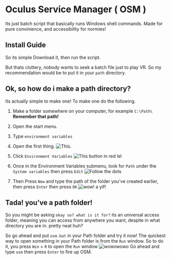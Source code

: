 # Oculus Service Manager ( OSM )
Its just batch script that basically runs Windows shell commands.
Made for pure convinience, and accessibility for normies!

## Install Guide
So its simple
Download it, then run the script.

But thats cluttery, nobody wants to seek a batch file just to play VR.
So my recommendation would be to put it in your `path` directory.

## Ok, so how do i make a path directory?
 Its actually simple to make one!
 To make one do the following.

1. Make a folder somewhere on your computer, for example `C:\Path\` **Remember that path!**
2. Open the start menu.
3. Type `environment variables`
4. Open the first thing. 
![This.](https://cdn.discordapp.com/attachments/863762897205198908/902975334880804864/chrome_MsfkG8kjE3.png)

6. Click `Environment Variables`
![This button in red lel](https://cdn.discordapp.com/attachments/863762897205198908/902975798670151760/unknown.png)

7. Once in the Environment Variables submenu, look for `Path` under the `System variables` then press `Edit`
![Follow the dots](https://media.discordapp.net/attachments/863762897205198908/902976930205290536/unknown.png)

8. Then Press `New` and type the path of the folder you've created earlier, then press `Enter` then press `OK`
![wow! a yif!](https://cdn.discordapp.com/attachments/863762897205198908/902977678783705098/jtl9vNx4bw.gif)

## Tada! you've a path folder!
So you might be asking `okay so? what is it for?` its an universal access folder, meaning you can access from anywhere you want, despite in what directory you are in. pretty neat huh?

So go ahead and put `osm.bat` in your Path folder and try it now!
The quickest way to open something in your Path folder is from the `Run` window.
So to do it, you press `Win` + `R` to open the `Run` window
![wowowowo](https://cdn.discordapp.com/attachments/863762897205198908/902979944924188682/unknown.png)
Go ahead and type `osm` then press `Enter` to fire up OSM.
